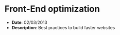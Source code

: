 # Front-End optimization
* **Date**: 02/03/2013
* **Description**: Best practices to build faster websites